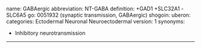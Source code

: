 name: GABAergic
abbreviation: NT-GABA
definition: +GAD1 +SLC32A1 -SLC6A5
go: 0051932 (synaptic transmission, GABAergic)
shogoin: 
uberon: 
categories: Ectodermal Neuronal Neuroectodermal
version: 1
synonyms:
- Inhibitory neurotransmission
---
